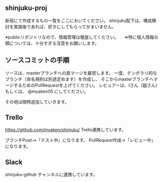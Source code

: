 ## shinjuku-proj
新宿にて作成するもの一覧をここにおいてください。
shinjuku配下は、構成検討を実施後であれば、好きにしてもらってかまいません。

※publicリポジトリなので、情報管理は徹底してください。
　⇒特に個人情報の類については、十分すぎる注意をお願いします。
 
## ソースコミットの手順
ソースは、masterブランチへの直マージを厳禁します。
一度、テンポラリ的なブランチ（命名規則は別途定めます）を作成し、
そこからmasterブランチへマージするためのPullRequestを上げてください。
レビュアーは、Iさん（姐さん）もしくは、 @myaken05 にしてください。

その他は随時追加していきます。

## Trello
https://github.com/myaken/shinjuku/
Trello連携しています。

ブランチPush→「テスト中」になります。
PullRequest作成→「レビュー中」になります。

## Slack
shinjuku-github
チャンネルに連携しています。
